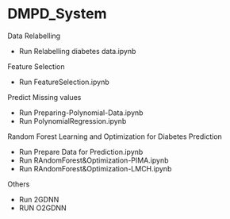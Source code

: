 # DMPD_System



Data Relabelling
* Run Relabelling diabetes data.ipynb

Feature Selection
* Run FeatureSelection.ipynb

Predict Missing values
* Run Preparing-Polynomial-Data.ipynb
* Run PolynomialRegression.ipynb

Random Forest Learning and Optimization for Diabetes Prediction
* Run Prepare Data for Prediction.ipynb
* Run RAndomForest&Optimization-PIMA.ipynb
* Run RAndomForest&Optimization-LMCH.ipynb

Others
* Run 2GDNN
* RUN O2GDNN



